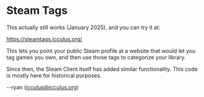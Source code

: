 # Steam Tags

This actually still works (January 2025), and you can try it at:

https://steamtags.icculus.org/

This lets you point your public Steam profile at a
website that would let you tag games you own, and then use those
tags to categorize your library.

Since then, the Steam Client itself has added similar
functionality. This code is mostly here for historical purposes.

--ryan (icculus@icculus.org)


